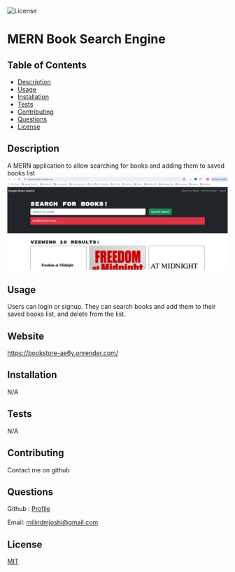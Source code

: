 
![License](https://img.shields.io/badge/License-MIT-yellow.svg?style=for-the-badge)
# MERN Book Search Engine

## Table of Contents
* [Description](#description)
* [Usage](#usage)
* [Installation](#installation)
* [Tests](#tests)
* [Contributing](#contributing)
* [Questions](#questions)
* [License](#license)

## Description
A MERN application to allow searching for books and adding them to saved books list
![Screenshot](https://github.com/milindmjoshi/bookstore/blob/main/bookstore.png)


## Usage
Users can login or signup. They can search books and add them to their saved books list, and delete from the list. 

## Website
https://bookstore-ae6y.onrender.com/

## Installation
N/A

## Tests
N/A

## Contributing
Contact me on github

## Questions
Github : [Profile](https://github.com/milindmjoshi)

Email: [milindmjoshi@gmail.com](mailto:milindmjoshi@gmail.com)
 
## License
[MIT](https://opensource.org/licenses/MIT)
    
